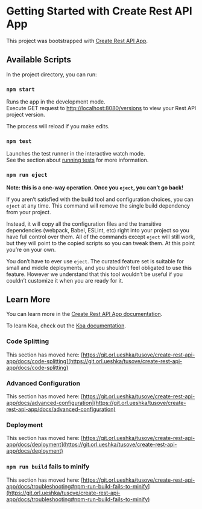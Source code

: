 # Getting Started with Create Rest API App

This project was bootstrapped with [Create Rest API App](https://git.orl.ueshka/tusove/create-rest-api-app).

## Available Scripts

In the project directory, you can run:

### `npm start`

Runs the app in the development mode.\
Execute GET request to [http://localhost:8080/versions](http://localhost:8080/versions) to view your Rest API project version.

The process will reload if you make edits.

### `npm test`

Launches the test runner in the interactive watch mode.\
See the section about [running tests](https://git.orl.ueshka/tusove/create-rest-api-app/docs/running-tests) for more information.

### `npm run eject`

**Note: this is a one-way operation. Once you `eject`, you can’t go back!**

If you aren’t satisfied with the build tool and configuration choices, you can `eject` at any time. This command will remove the single build dependency from your project.

Instead, it will copy all the configuration files and the transitive dependencies (webpack, Babel, ESLint, etc) right into your project so you have full control over them. All of the commands except `eject` will still work, but they will point to the copied scripts so you can tweak them. At this point you’re on your own.

You don’t have to ever use `eject`. The curated feature set is suitable for small and middle deployments, and you shouldn’t feel obligated to use this feature. However we understand that this tool wouldn’t be useful if you couldn’t customize it when you are ready for it.

## Learn More

You can learn more in the [Create Rest API App documentation](https://git.orl.ueshka/tusove/create-rest-api-app/docs/getting-started).

To learn Koa, check out the [Koa documentation](https://koajs.com/).

### Code Splitting

This section has moved here: [https://git.orl.ueshka/tusove/create-rest-api-app/docs/code-splitting](https://git.orl.ueshka/tusove/create-rest-api-app/docs/code-splitting)

### Advanced Configuration

This section has moved here: [https://git.orl.ueshka/tusove/create-rest-api-app/docs/advanced-configuration](https://git.orl.ueshka/tusove/create-rest-api-app/docs/advanced-configuration)

### Deployment

This section has moved here: [https://git.orl.ueshka/tusove/create-rest-api-app/docs/deployment](https://git.orl.ueshka/tusove/create-rest-api-app/docs/deployment)

### `npm run build` fails to minify

This section has moved here: [https://git.orl.ueshka/tusove/create-rest-api-app/docs/troubleshooting#npm-run-build-fails-to-minify](https://git.orl.ueshka/tusove/create-rest-api-app/docs/troubleshooting#npm-run-build-fails-to-minify)
